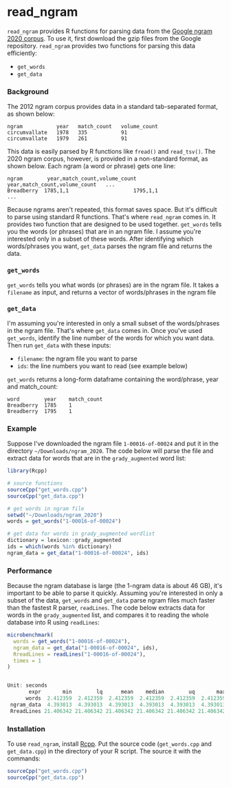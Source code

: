 # read_ngram

`read_ngram` provides R functions for parsing data from the [Google ngram 2020 corpus](http://storage.googleapis.com/books/ngrams/books/datasetsv3.html). To use it, first download the gzip files from the Google repository. `read_ngram` provides two functions for parsing this data efficiently:

* `get_words`
* `get_data`

### Background

The 2012 ngram corpus provides data in a standard tab-separated format, as shown below:

```
ngram           year   match_count   volume_count
circumvallate   1978   335           91
circumvallate   1979   261           91
```

This data is easily parsed by R functions like `fread()` and `read_tsv()`. The 2020 ngram corpus, however, is provided in a non-standard format, as shown below. Each ngram (a word or phrase) gets one line:

```
ngram        year,match_count,volume_count  year,match_count,volume_count   ...
Breadberry	1785,1,1                     1795,1,1                        ...
```

Because ngrams aren't repeated, this format saves space. But it's difficult to parse using standard R functions. That's where `read_ngram` comes in. It provides two function that are designed to be used together. `get_words` tells you the words (or phrases) that are in an ngram file. I assume you're interested only in a subset of these words. After identifying which words/phrases you want, `get_data` parses the ngram file and returns the data. 


### `get_words`

`get_words` tells you what words (or phrases) are in the ngram file. It takes a `filename` as input, and returns a vector of words/phrases in the ngram file


### `get_data`

I'm assuming you're interested in only a small subset of the words/phrases in the ngram file. That's where `get_data` comes in. Once you've used `get_words`, identify the line number of the words for which you want data. Then run `get_data` with these inputs:

*  `filename`: the ngram file you want to parse
* `ids`: the line numbers you want to read (see example below)

`get_words` returns a long-form dataframe containing the word/phrase, year and match_count:


```
word        year    match_count
Breadberry  1785    1
Breadberry  1795    1
```


### Example

Suppose I've downloaded the ngram file `1-00016-of-00024` and put it in the directory `~/Downloads/ngram_2020`. The code below will parse the file and extract data for words that are in the `grady_augmented` word list:

```R
library(Rcpp)

# source functions
sourceCpp("get_words.cpp")
sourceCpp("get_data.cpp")

# get words in ngram file
setwd("~/Downloads/ngram_2020")
words = get_words("1-00016-of-00024")

# get data for words in grady_augmented wordlist
dictionary = lexicon::grady_augmented
ids = which(words %in% dictionary)
ngram_data = get_data("1-00016-of-00024", ids)
```


### Performance

Because the ngram database is large (the 1-ngram data is about 46 GB), it's important to be able to parse it quickly. Assuming you're interested in only a subset of the data, `get_words` and `get_data` parse ngram files much faster than the fastest R parser, `readLines`. The code below extracts data for words in the `grady_augmented` list, and compares it to reading the whole database into R using `readLines`:


```R
microbenchmark(
  words = get_words("1-00016-of-00024"),
  ngram_data = get_data("1-00016-of-00024", ids),
  RreadLines = readLines("1-00016-of-00024"),
  times = 1
)


Unit: seconds
       expr       min        lq      mean    median        uq       max neval
      words  2.412359  2.412359  2.412359  2.412359  2.412359  2.412359     1
 ngram_data  4.393013  4.393013  4.393013  4.393013  4.393013  4.393013     1
 RreadLines 21.406342 21.406342 21.406342 21.406342 21.406342 21.406342     1

```

### Installation

To use `read_ngram`, install [Rcpp](https://cran.r-project.org/web/packages/Rcpp/index.html). Put the source code (`get_words.cpp` and `get_data.cpp`) in the directory of your R script. The source it with the commands:

```R
sourceCpp("get_words.cpp")
sourceCpp("get_data.cpp")
```


